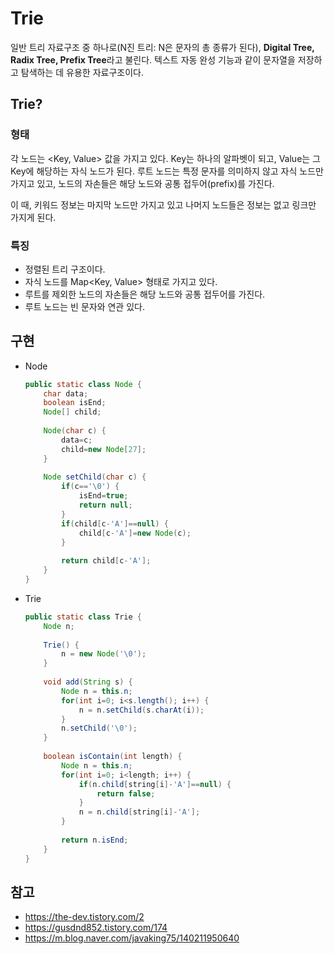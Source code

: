 # Trie

일반 트리 자료구조 중 하나로(N진 트리: N은 문자의 총 종류가 된다), **Digital Tree, Radix Tree, Prefix Tree**라고 불린다. 텍스트 자동 완성 기능과 같이 문자열을 저장하고 탐색하는 데 유용한 자료구조이다.

## Trie?

### 형태

각 노드는 <Key, Value> 값을 가지고 있다. Key는 하나의 알파벳이 되고, Value는 그 Key에 해당하는 자식 노드가 된다. 루트 노드는 특정 문자를 의미하지 않고 자식 노드만 가지고 있고, 노드의 자손들은 해당 노드와 공통 접두어(prefix)를 가진다.

이 때, 키워드 정보는 마지막 노드만 가지고 있고 나머지 노드들은 정보는 없고 링크만 가지게 된다. 

### 특징

* 정렬된 트리 구조이다.
* 자식 노드를 Map<Key, Value> 형태로 가지고 있다.
* 루트를 제외한 노드의 자손들은 해당 노드와 공통 접두어를 가진다.
* 루트 노드는 빈 문자와 연관 있다.

## 구현

* Node

  ```java
  public static class Node {
      char data;
      boolean isEnd;
      Node[] child;
      
      Node(char c) {
          data=c;
          child=new Node[27];
      }
      
      Node setChild(char c) {
          if(c=='\0') {
              isEnd=true;
              return null;
          }
          if(child[c-'A']==null) {
              child[c-'A']=new Node(c);
          }
          
          return child[c-'A'];
      }
  }
  ```

* Trie

  ```java
  public static class Trie {
      Node n;
      
      Trie() {
          n = new Node('\0');
      }
      
      void add(String s) {
          Node n = this.n;
          for(int i=0; i<s.length(); i++) {
              n = n.setChild(s.charAt(i));
          }
          n.setChild('\0');
      }
      
      boolean isContain(int length) {
          Node n = this.n;
          for(int i=0; i<length; i++) {
              if(n.child[string[i]-'A']==null) {
                  return false;
              }
              n = n.child[string[i]-'A'];
          }
          
          return n.isEnd;
      }
  }
  ```

  





## 참고

* https://the-dev.tistory.com/2
* https://gusdnd852.tistory.com/174
* https://m.blog.naver.com/javaking75/140211950640

